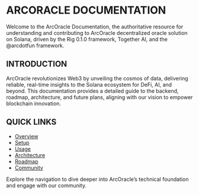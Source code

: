 # ARCORACLE DOCUMENTATION

Welcome to the ArcOracle Documentation, the authoritative resource for understanding and contributing to ArcOracle decentralized oracle solution on Solana, driven by the Rig 0.1.0 framework, Together AI, and the @arcdotfun framework.

## INTRODUCTION

ArcOracle revolutionizes Web3 by unveiling the cosmos of data, delivering reliable, real-time insights to the Solana ecosystem for DeFi, AI, and beyond. This documentation provides a detailed guide to the backend, roadmap, architecture, and future plans, aligning with our vision to empower blockchain innovation.

## QUICK LINKS

- [Overview](#overview)
- [Setup](#setup)
- [Usage](#usage)
- [Architecture](#architecture)
- [Roadmap](#roadmap)
- [Community](#community)

Explore the navigation to dive deeper into ArcOracle’s technical foundation and engage with our community.